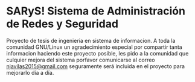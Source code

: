 # SARyS! Sistema de Administración de Redes y Seguridad
Proyecto de tesis de ingenieria en sistema de informacion. 
A toda la comunidad GNU/Linux un agradecimiento especial por compartir tanta informacion haciendo este proyecto posible, les pido a la comunidad que culquier mejora del sistema porfavor comunicarse al correo njavilas2015@gmail.com seguramente será incluida en el proyecto para mejorarlo día a día.
